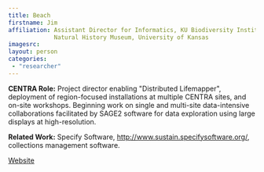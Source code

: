 ```yaml
---
title: Beach
firstname: Jim
affiliation: Assistant Director for Informatics, KU Biodiversity Institute and 
             Natural History Museum, University of Kansas
imagesrc: 
layout: person
categories:
 - "researcher"
---
```


**CENTRA Role:** Project director enabling "Distributed Lifemapper", deployment of 
                 region-focused installations at multiple CENTRA sites, and 
                 on-site workshops.  Beginning work on single and multi-site 
                 data-intensive collaborations facilitated by SAGE2 software 
                 for data exploration using large displays at high-resolution. 


**Related Work:** Specify Software, http://www.sustain.specifysoftware.org/, 
                  collections management software.

[Website][1]

[1]: https://biodiversity.ku.edu/informatics/people/jim-beach
